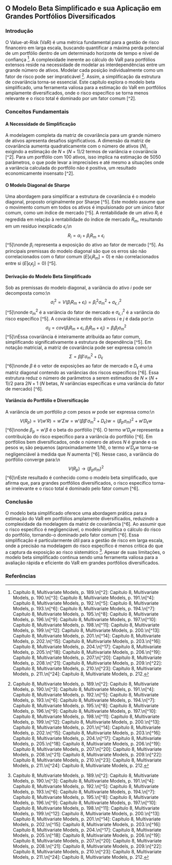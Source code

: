 ## O Modelo Beta Simplificado e sua Aplicação em Grandes Portfólios Diversificados

### Introdução
O Value-at-Risk (VaR) é uma métrica fundamental para a gestão de risco financeiro em larga escala, buscando quantificar a máxima perda potencial de um portfólio dentro de um determinado horizonte de tempo e nível de confiança [^1]. A complexidade inerente ao cálculo do VaR para portfólios extensos reside na necessidade de modelar as interdependências entre um grande número de ativos. Modelar cada posição individualmente como um fator de risco pode ser impraticável [^1]. Assim, a simplificação da estrutura de covariância torna-se essencial. Este capítulo explora o modelo beta simplificado, uma ferramenta valiosa para a estimação do VaR em portfólios amplamente diversificados, onde o risco específico se torna menos relevante e o risco total é dominado por um fator comum [^2].

### Conceitos Fundamentais

#### A Necessidade de Simplificação
A modelagem completa da matriz de covariância para um grande número de ativos apresenta desafios significativos. A dimensão da matriz de covariância aumenta quadraticamente com o número de ativos ($N$), exigindo a estimação de $N \times (N + 1) / 2$ termos de variância e covariância [^2]. Para um portfólio com 100 ativos, isso implica na estimação de 5050 parâmetros, o que pode levar a imprecisões e até mesmo a situações onde a variância calculada do portfólio não é positiva, um resultado economicamente insensato [^2].

#### O Modelo Diagonal de Sharpe
Uma abordagem para simplificar a estrutura de covariância é o modelo diagonal, proposto originalmente por Sharpe [^5]. Este modelo assume que o movimento comum em todos os ativos é impulsionado por um único fator comum, como um índice de mercado [^5]. A rentabilidade de um ativo $R_i$ é regredida em relação à rentabilidade do índice de mercado $R_m$, resultando em um resíduo inexplicado $\epsilon_i$:\n$$R_i = \alpha_i + \beta_i R_m + \epsilon_i$$ [^5]\nonde $\beta_i$ representa a exposição do ativo ao fator de mercado [^5]. As principais premissas do modelo diagonal são que os erros são não correlacionados com o fator comum ($E[\epsilon_i R_m] = 0$) e não correlacionados entre si ($E[\epsilon_i \epsilon_j] = 0$) [^5].

#### Derivação do Modelo Beta Simplificado
Sob as premissas do modelo diagonal, a variância do ativo $i$ pode ser decomposta como:\n$$\sigma_i^2 = V(\beta_i R_m + \epsilon_i) = \beta_i^2 \sigma_m^2 + \sigma_{\epsilon,i}^2$$ [^5]\nonde $\sigma_m^2$ é a variância do fator de mercado e $\sigma_{\epsilon,i}^2$ é a variância do risco específico [^5]. A covariância entre dois ativos $i$ e $j$ é dada por:\n$$\sigma_{ij} = cov(\beta_i R_m + \epsilon_i, \beta_j R_m + \epsilon_j) = \beta_i \beta_j \sigma_m^2$$ [^5]\nEssa covariância é inteiramente atribuída ao fator comum, simplificando significativamente a estrutura de dependência [^5]. Em notação matricial, a matriz de covariância pode ser expressa como:\n$$\Sigma = \beta \beta' \sigma_m^2 + D_\epsilon$$ [^6]\nonde $\beta$ é o vetor de exposições ao fator de mercado e $D_\epsilon$ é uma matriz diagonal contendo as variâncias dos riscos específicos [^6]. Essa estrutura reduz o número de parâmetros a serem estimados de $N \times (N + 1) / 2$ para $2N + 1$ ($N$ betas, $N$ variâncias específicas e uma variância do fator de mercado) [^6].

#### Variância do Portfólio e Diversificação
A variância de um portfólio $p$ com pesos $w$ pode ser expressa como:\n$$V(R_p) = V(w'R) = w' \Sigma w = w' (\beta \beta' \sigma_m^2 + D_\epsilon) w = (\beta_p \sigma_m)^2 + w' D_\epsilon w$$ [^6]\nonde $\beta_p = w' \beta$ é o beta do portfólio [^6]. O termo $w' D_\epsilon w$ representa a contribuição do risco específico para a variância do portfólio [^6]. Em portfólios bem diversificados, onde o número de ativos $N$ é grande e os pesos $w_i$ são pequenos (aproximadamente $1/N$), o termo $w' D_\epsilon w$ torna-se negligenciável à medida que $N$ aumenta [^6]. Nesse caso, a variância do portfólio converge para:\n$$V(R_p) \rightarrow (\beta_p \sigma_m)^2$$ [^6]\nEste resultado é conhecido como o modelo beta simplificado, que afirma que, para grandes portfólios diversificados, o risco específico torna-se irrelevante e o risco total é dominado pelo fator comum [^6].

### Conclusão
O modelo beta simplificado oferece uma abordagem prática para a estimação do VaR em portfólios amplamente diversificados, reduzindo a complexidade da modelagem da matriz de covariância [^6]. Ao assumir que o risco específico é negligenciável, o modelo simplifica o cálculo do risco do portfólio, tornando-o dominado pelo fator comum [^6]. Essa simplificação é particularmente útil para a gestão de risco em larga escala, onde a precisão na modelagem do risco específico é menos crítica do que a captura da exposição ao risco sistemático [^1]. Apesar de suas limitações, o modelo beta simplificado continua sendo uma ferramenta valiosa para a avaliação rápida e eficiente do VaR em grandes portfólios diversificados.

### Referências
[^1]: Capítulo 8, Multivariate Models, p. 189.\n[^2]: Capítulo 8, Multivariate Models, p. 190.\n[^3]: Capítulo 8, Multivariate Models, p. 191.\n[^4]: Capítulo 8, Multivariate Models, p. 192.\n[^5]: Capítulo 8, Multivariate Models, p. 193.\n[^6]: Capítulo 8, Multivariate Models, p. 194.\n[^7]: Capítulo 8, Multivariate Models, p. 195.\n[^8]: Capítulo 8, Multivariate Models, p. 196.\n[^9]: Capítulo 8, Multivariate Models, p. 197.\n[^10]: Capítulo 8, Multivariate Models, p. 198.\n[^11]: Capítulo 8, Multivariate Models, p. 199.\n[^12]: Capítulo 8, Multivariate Models, p. 200.\n[^13]: Capítulo 8, Multivariate Models, p. 201.\n[^14]: Capítulo 8, Multivariate Models, p. 202.\n[^15]: Capítulo 8, Multivariate Models, p. 203.\n[^16]: Capítulo 8, Multivariate Models, p. 204.\n[^17]: Capítulo 8, Multivariate Models, p. 205.\n[^18]: Capítulo 8, Multivariate Models, p. 206.\n[^19]: Capítulo 8, Multivariate Models, p. 207.\n[^20]: Capítulo 8, Multivariate Models, p. 208.\n[^21]: Capítulo 8, Multivariate Models, p. 209.\n[^22]: Capítulo 8, Multivariate Models, p. 210.\n[^23]: Capítulo 8, Multivariate Models, p. 211.\n[^24]: Capítulo 8, Multivariate Models, p. 212.
<!-- END -->
